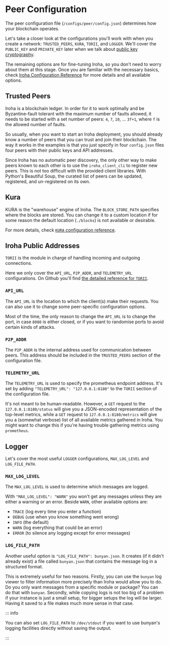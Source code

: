 # Peer Configuration

The peer configuration file (`/configs/peer/config.json`) determines how
your blockchain operates.

Let's take a closer look at the configurations you'll work with when you
create a network: `TRUSTED_PEERS`, `KURA`, `TORII`, and `LOGGER`. We'll
cover the `PUBLIC_KEY` and `PRIVATE_KEY` later when we talk about
[public key cryptography](keys.md).

The remaining options are for fine-tuning Iroha, so you don't need to worry
about them at this stage. Once you are familiar with the necessary basics,
check
[Iroha Configuration Reference](https://github.com/hyperledger/iroha/blob/iroha2-dev/docs/source/references/config.md)
for more details and all available options.

## Trusted Peers

Iroha is a blockchain ledger. In order for it to work optimally and be
Byzantine-fault tolerant with the maximum number of faults allowed, it
needs to be started with a set number of peers: `4`, `7`, `10`, ... `3f+1`,
where `f` is the allowed number of faults.

So usually, when you want to start an Iroha deployment, you should already
know a number of peers that you can trust and join their blockchain. The
way it works in the examples is that you just specify in four `config.json`
files four peers with their public keys and API addresses.

Since Iroha has no automatic peer discovery, the only other way to make
peers known to each other is to use the `iroha_client_cli` to register new
peers. This is not too difficult with the provided client libraries. With
Python's Beautiful Soup, the curated list of peers can be updated,
registered, and un-registered on its own.

## Kura

KURA is the "warehouse" engine of Iroha. The `BLOCK_STORE_PATH` specifies
where the blocks are stored. You can change it to a custom location if for
some reason the default location (`./blocks`) is not available or
desirable.

For more details, check
[`KURA` configuration reference](https://github.com/hyperledger/iroha/blob/iroha2-dev/docs/source/references/config.md#kura).

## Iroha Public Addresses

`TORII` is the module in charge of handling incoming and outgoing
connections.

Here we only cover the `API_URL`, `P2P_ADDR`, and `TELEMETRY_URL`
configurations. On Github you'll find
[the detailed reference for `TORII`](https://github.com/hyperledger/iroha/blob/iroha2-dev/docs/source/references/config.md#torii).

### `API_URL`

The `API_URL` is the location to which the client(s) make their requests.
You can also use it to change some peer-specific configuration options.

Most of the time, the only reason to change the `API_URL` is to change the
port, in case `8080` is either closed, or if you want to randomise ports to
avoid certain kinds of attacks.

### `P2P_ADDR`

The `P2P_ADDR` is the internal address used for communication between
peers. This address should be included in the `TRUSTED_PEERS` section of
the configuration file.

### `TELEMETRY_URL`

The `TELEMETRY_URL` is used to specify the prometheus endpoint address.
It's set by adding `"TELEMETRY_URL": "127.0.0.1:8180"` to the `TORII`
section of the configuration file.

It's not meant to be human-readable. However, a `GET` request to the
`127.0.0.1:8180/status` will give you a JSON-encoded representation of the
top-level metrics, while a `GET` request to `127.0.0.1:8180/metrics` will
give you a (somewhat verbose) list of all available metrics gathered in
Iroha. You might want to change this if you're having trouble gathering
metrics using `prometheus`.

## Logger

Let's cover the most useful `LOGGER` configurations, `MAX_LOG_LEVEL` and
`LOG_FILE_PATH`.

### `MAX_LOG_LEVEL`

The `MAX_LOG_LEVEL` is used to determine which messages are logged.

With `"MAX_LOG_LEVEL": "WARN"` you won't get any messages unless they are
either a warning or an error. Beside `WARN`, other available options are:

- `TRACE` (log every time you enter a function)
- `DEBUG` (use when you know something went wrong)
- `INFO` (the default)
- `WARN` (log everything that could be an error)
- `ERROR` (to silence any logging except for error messages)

### `LOG_FILE_PATH`

Another useful option is `"LOG_FILE_PATH": bunyan.json`. It creates (if it
didn't already exist) a file called `bunyan.json` that contains the message
log in a structured format.

This is extremely useful for two reasons. Firstly, you can use the `bunyan`
log viewer to filter information more precisely than Iroha would allow you
to do. Do you only want messages from a specific module or package? You can
do that with `bunyan`. Secondly, while copying logs is not too big of a
problem if your instance is just a small setup, for bigger setups the log
will be larger. Having it saved to a file makes much more sense in that
case.

::: info

You can also set `LOG_FILE_PATH` to `/dev/stdout` if you want to use
bunyan's logging facilities directly without saving the output.

:::
